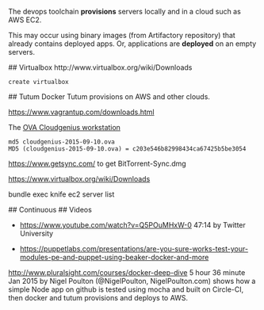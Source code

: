 The devops toolchain **provisions** servers locally and in a cloud such as AWS EC2.

This may occur using binary images (from Artifactory repository) that already contains deployed apps.
Or, applications are **deployed** on an empty servers.


<a id="Virtualbox">
## Virtualbox</a>
http://www.virtualbox.org/wiki/Downloads


 ```
 create virtualbox
 ```

<a id="Tutum">
## Tutum</a>
Docker Tutum provisions on AWS and other clouds.

https://www.vagrantup.com/downloads.html

The <a target="_blank" href="https://be.a.cloudgeni.us/workstation/">
OVA Cloudgenius workstation</a>

  ```
  md5 cloudgenius-2015-09-10.ova 
  MD5 (cloudgenius-2015-09-10.ova) = c203e546b82998434ca67425b5be3054
  ```
  
https://www.getsync.com/
to get BitTorrent-Sync.dmg

https://www.virtualbox.org/wiki/Downloads

 
bundle exec knife ec2 server list





<a id="Continuous">
## Continuous </a>

<a id="Videos">
## Videos</a>

* https://www.youtube.com/watch?v=Q5POuMHxW-0
  47:14 by Twitter University

* https://puppetlabs.com/presentations/are-you-sure-works-test-your-modules-pe-and-puppet-using-beaker-docker-and-more
  

http://www.pluralsight.com/courses/docker-deep-dive
5 hour 36 minute Jan 2015
by Nigel Poulton (@NigelPoulton, NigelPoulton.com)
   shows how a simple Node app on github is tested using mocha and built on Circle-CI,
   then docker and tutum provisions and deploys to AWS.
